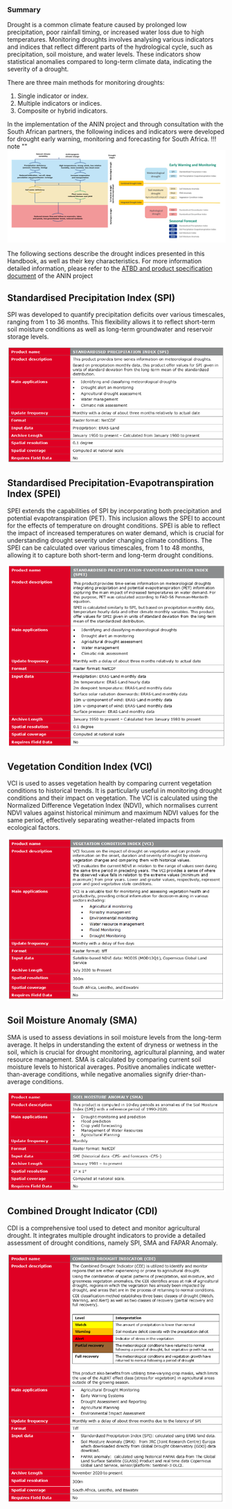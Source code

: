 ### Summary
Drought is a common climate feature caused by prolonged low precipitation, poor rainfall timing, or increased water loss due to high temperatures. Monitoring droughts involves analysing various indicators and indices that reflect different parts of the hydrological cycle, such as precipitation, soil moisture, and water levels. These indicators show statistical anomalies compared to long-term climate data, indicating the severity of a drought.

There are three main methods for monitoring droughts:

1. Single indicator or index.
2. Multiple indicators or indices.
3. Composite or hybrid indicators.

In the implementation of the ANIN project and through consultation with the South African partners, the following indices and indicators were developed for drought early warning, monitoring and forecasting for South Africa. 
!!! note ""
    ![alt text](assets/Indicies_Chart.PNG) 

The following sections describe the drought indices presented in this Handbook, as well as their key characteristics. For more information detailed information, please refer to the [ATBD and product specification document](https://eoafrica.drought-za.org/sites/default/files/downloads/GMV-ANIN-D8-ATBD-Algorithm%20Theoretical%20Basis%20Document_v1.pdf) of the ANIN project

## Standardised Precipitation Index (SPI)
SPI was developed to quantify precipitation deficits over various timescales, ranging from 1 to 36 months. This flexibility allows it to reflect short-term soil moisture conditions as well as long-term groundwater and reservoir storage levels.

![alt text](assets/SPI_Table.PNG)

## Standardised Precipitation-Evapotranspiration Index (SPEI)
SPEI extends the capabilities of SPI by incorporating both precipitation and potential evapotranspiration (PET). This inclusion allows the SPEI to account for the effects of temperature on drought conditions. SPEI is able to reflect the impact of increased temperatures on water demand, which is crucial for understanding drought severity under changing climate conditions. The SPEI can be calculated over various timescales, from 1 to 48 months, allowing it to capture both short-term and long-term drought conditions.

![alt text](assets/SPEI_Table.PNG)

## Vegetation Condition Index (VCI)
VCI is used to asses vegetation health by comparing current vegetation conditions to historical trends. It is particularly useful in monitoring drought conditions and their impact on vegetation. The VCI is calculated using the Normalized Difference Vegetation Index (NDVI), which normalises current NDVI values against historical minimum and maximum NDVI values for the same period, effectively separating weather-related impacts from ecological factors.

![alt text](assets/VCI_Table.PNG)

## Soil Moisture Anomaly (SMA)
SMA is used to assess deviations in soil moisture levels from the long-term average. It helps in understanding the extent of dryness or wetness in the soil, which is crucial for drought monitoring, agricultural planning, and water resource management. SMA is calculated by comparing current soil moisture levels to historical averages. Positive anomalies indicate wetter-than-average conditions, while negative anomalies signify drier-than-average conditions.

![alt text](assets/SMA_Table.PNG)

## Combined Drought Indicator (CDI)
CDI is a comprehensive tool used to detect and monitor agricultural drought. It integrates multiple drought indicators to provide a detailed assessment of drought conditions, namely SPI, SMA and FAPAR Anomaly.

![alt text](assets/CDI_Table.PNG)